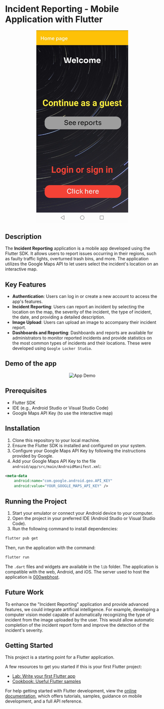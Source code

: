 
# Incident Reporting - Mobile Application with Flutter

<p align="center">
  <img src="welcome_page.jpg" alt="App Screenshot" width="300"/>
</p>

## Description

The **Incident Reporting** application is a mobile app developed using the Flutter SDK. It allows users to report issues occurring in their regions, such as faulty traffic lights, overturned trash bins, and more. The application utilizes the Google Maps API to let users select the incident's location on an interactive map.

## Key Features

- **Authentication**: Users can log in or create a new account to access the app's features.
- **Incident Reporting**: Users can report an incident by selecting the location on the map, the severity of the incident, the type of incident, the date, and providing a detailed description.
- **Image Upload**: Users can upload an image to accompany their incident report.
- **Dashboards and Reporting**: Dashboards and reports are available for administrators to monitor reported incidents and provide statistics on the most common types of incidents and their locations. These were developed using `Google Locker Studio`.

## Demo of the app
<p align="center">
  <img src="app_demo.gif" alt="App Demo" width="600"/>
</p>

## Prerequisites

- Flutter SDK
- IDE (e.g., Android Studio or Visual Studio Code)
- Google Maps API Key (to use the interactive map)

## Installation

1. Clone this repository to your local machine.
2. Ensure the Flutter SDK is installed and configured on your system.
3. Configure your Google Maps API Key by following the instructions provided by Google.
4. Add your Google Maps API Key to the file `android/app/src/main/AndroidManifest.xml`:

```xml
<meta-data
    android:name="com.google.android.geo.API_KEY"
    android:value="YOUR_GOOGLE_MAPS_API_KEY" />
```

## Running the Project

1. Start your emulator or connect your Android device to your computer.
2. Open the project in your preferred IDE (Android Studio or Visual Studio Code).
3. Run the following command to install dependencies:

```bash
flutter pub get
```

Then, run the application with the command:

```bash
flutter run
```

The `.dart` files and widgets are available in the `lib` folder. The application is compatible with the web, Android, and iOS. The server used to host the application is [000webhost](https://www.000webhost.com/).

## Future Work

To enhance the "Incident Reporting" application and provide advanced features, we could integrate artificial intelligence. For example, developing a computer vision model capable of automatically recognizing the type of incident from the image uploaded by the user. This would allow automatic completion of the incident report form and improve the detection of the incident's severity.

## Getting Started

This project is a starting point for a Flutter application.

A few resources to get you started if this is your first Flutter project:

- [Lab: Write your first Flutter app](https://docs.flutter.dev/get-started/codelab)
- [Cookbook: Useful Flutter samples](https://docs.flutter.dev/cookbook)

For help getting started with Flutter development, view the
[online documentation](https://docs.flutter.dev/), which offers tutorials,
samples, guidance on mobile development, and a full API reference.
